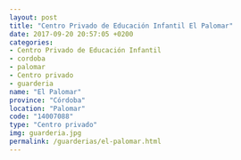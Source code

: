 ```yaml
---
layout: post
title: "Centro Privado de Educación Infantil El Palomar"
date: 2017-09-20 20:57:05 +0200
categories:
- Centro Privado de Educación Infantil
- cordoba
- palomar
- Centro privado
- guarderia
name: "El Palomar"
province: "Córdoba"
location: "Palomar"
code: "14007088"
type: "Centro privado"
img: guarderia.jpg
permalink: /guarderias/el-palomar.html
---
```

